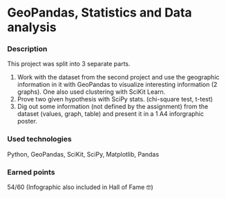# GeoPandas, Statistics and Data analysis

### Description
This project was split into 3 separate parts.
1. Work with the dataset from the second project and use the geographic information in it with GeoPandas to visualize interesting information (2 graphs). One also used clustering with SciKit Learn.
2. Prove two given hypothesis with SciPy stats. (chi-square test, t-test)
3. Dig out some information (not defined by the assignment) from the dataset (values, graph, table) and present it in a 1 A4 inforgraphic poster.

### Used technologies
Python, GeoPandas, SciKit, SciPy, Matplotlib, Pandas

### Earned points
54/60 (Infographic also included in Hall of Fame 🤓)
